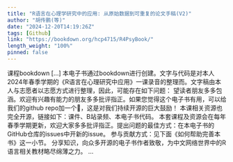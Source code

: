 ```yaml
---
title: "R语言在心理学研究中的应用: 从原始数据到可重复的论文手稿(V2)"
author: "胡传鹏(等)"
date: "2024-12-20T14:19:26Z"
tags: [Github]
link: "https://bookdown.org/hcp4715/R4PsyBook/"
length_weight: "100%"
pinned: false
---
```


课程bookdown [...] 本电子书通过bookdown进行创建。文字与代码是对本人2024年春季学期的《R语言在心理研究中应用》一课录音的整理而。文字稿由本人与志愿者以志愿方式进行整理，因此，可能存在如下问题： 望读者朋友多多包涵。欢迎有兴趣有能力的朋友多多批评指正。如果您觉得这个电子书有用，可以给我们的github repo加一个🌟，这是对我们持续开源的巨大鼓励！ 本课相关资源也完全开源，链接如下：课件、B站录频、本电子书代码。 本套课程及资源会在每年春季学期更新，欢迎大家多多批评指正。提出问题的最佳方式：在本电子书的GitHub仓库的issues中开新的issue。
参与贡献方式：见下面《如何帮助完善本书》这一小节。 分享知识，向众多开源的电子书作者致敬，为中文网络世界中的R语言相关教材略尽绵薄之力。 ...
